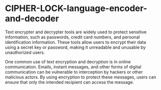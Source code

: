 # CIPHER-LOCK-language-encoder-and-decoder
Text encrypter and decrypter tools are widely used to protect sensitive information, such as passwords, credit card numbers, and personal identification information. These tools allow users to encrypt their data using a secret key or password, making it unreadable and unusable by unauthorized users.

One common use of text encryption and decryption is in online communication. Emails, instant messages, and other forms of digital communication can be vulnerable to interception by hackers or other malicious actors. By using encryption to protect these messages, users can ensure that only the intended recipient can access the message.
